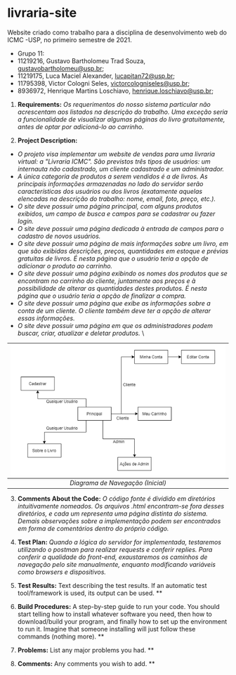 # livraria-site
Website criado como trabalho para a disciplina de desenvolvimento web do ICMC -USP, no primeiro semestre de 2021.


- Grupo 11:						
- 11219216,   Gustavo Bartholomeu Trad Souza,			gustavobartholomeu@usp.br;		
- 11219175,	  Luca Maciel Alexander,			        lucapitan72@usp.br;		
- 11795398,	  Victor Cologni Seles,			          victorcologniseles@usp.br;		
- 8936972,	  Henrique Martins Loschiavo,			    henrique.loschiavo@usp.br;		


1. **Requirements:** 
*Os requerimentos do nosso sistema particular não acrescentam aos listados na descrição do trabalho. Uma exceção seria a funcionalidade de visualizar algumas páginas do livro gratuitamente, antes de optar por adicioná-lo ao carrinho.*



2. **Project Description:**
- *O projeto visa implementar um website de vendas para uma livraria virtual: a "Livraria ICMC". São previstos três tipos de usuários: um internauta não cadastrado, um cliente cadastrado e um administrador.* 
- *A única categoria de produtos a serem vendidos é a de livros. As principais informações armazenadas no lado do servidor serão características dos usuários ou dos livros (exatamente aquelas elencadas na descrição do trabalho: nome, email, foto, preço, etc.).*
- *O site deve possuir uma página principal, com alguns produtos exibidos, um campo de busca e campos para se cadastrar ou fazer login.*
- *O site deve possuir uma página dedicada à entrada de campos para o cadastro de novos usuários.*
- *O site deve possuir uma página de mais informações sobre um livro, em que são exibidas descrições, preços, quantidades em estoque e prévias gratuitas de livros. É nesta página que o usuário teria a opção de adicionar o produto ao carrinho.*
- *O site deve possuir uma página exibindo os nomes dos produtos que se encontram no carrinho do cliente, juntamente aos preços e à possibilidade de alterar as quantidades destes produtos. É nesta página que o usuário teria a opção de finalizar a compra.*
- *O site deve possuir uma página que exibe as informações sobre a conta de um cliente. O cliente também deve ter a opção de alterar essas informações.*
- *O site deve possuir uma página em que os administradores podem buscar, criar, atualizar e deletar produtos.* \

| ![Diagrama de Navegação (Inicial)](diagrama/navDiagramLivraria.png?raw=true) | 
|:--:| 
| *Diagrama de Navegação (Inicial)* |



3. **Comments About the Code:** 
*O código fonte é dividido em diretórios intuitivamente nomeados. Os arquivos .html encontram-se fora desses diretórios, e cada um representa uma página distinta do sistema. Demais observações sobre a implementação podem ser encontrados em forma de comentários dentro do próprio código.*



4. **Test Plan:** 
*Quando a lógica do servidor for implementada, testaremos utilizando o postman para realizar requests e conferir replies. Para conferir a qualidade do front-end, exaustaremos os caminhos de navegação pelo site manualmente, enquanto modificando variáveis como browsers e dispositivos.*



5. **Test Results:** 
Text describing the test results. If an automatic test tool/framework is used,
its output can be used.
**




6. **Build Procedures:** 
A step-by-step guide to run your code. You should start telling how to
install whatever software you need, then how to download/build your program, and finally
how to set up the environment to run it. Imagine that someone installing will just follow
these commands (nothing more).
**



7. **Problems:** 
List any major problems you had.
**



9. **Comments:** 
Any comments you wish to add.
**



